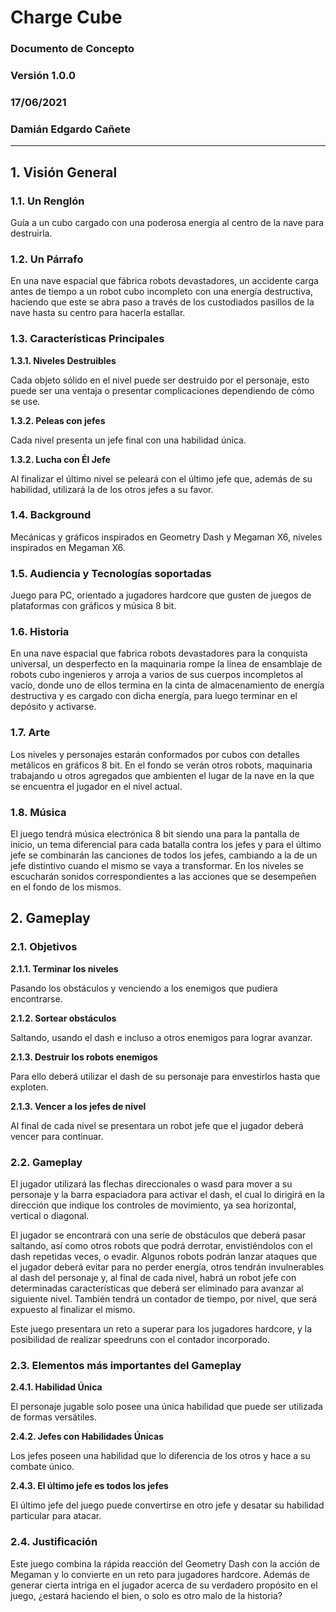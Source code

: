 # Charge Cube


### Documento de Concepto


### Versión 1.0.0
### 17/06/2021
### Damián Edgardo Cañete

---
## 1. Visión General

### 1.1. Un Renglón

Guía a un cubo cargado con una poderosa energía al centro de la nave para destruirla.


### 1.2. Un Párrafo

En una nave espacial que fábrica robots devastadores, un accidente carga antes de tiempo a un robot cubo incompleto con una energía destructiva, haciendo que este se abra paso a través de los custodiados pasillos de la nave hasta su centro para hacerla estallar.


### 1.3. Características Principales

**1.3.1. Niveles Destruibles**

Cada objeto sólido en el nivel puede ser destruido por el personaje, esto puede ser una ventaja o presentar complicaciones dependiendo de cómo se use.


**1.3.2. Peleas con jefes**

Cada nivel presenta un jefe final con una habilidad única.


**1.3.2. Lucha con Él Jefe**

Al finalizar el último nivel se peleará con el último jefe que, además de su habilidad, utilizará la de los otros jefes a su favor.


### 1.4. Background

Mecánicas y gráficos inspirados en Geometry Dash y Megaman X6, niveles inspirados en Megaman X6.


### 1.5. Audiencia y Tecnologías soportadas

Juego para PC, orientado a jugadores hardcore que gusten de juegos de plataformas con gráficos y música 8 bit.


### 1.6. Historia

En una nave espacial que fabrica robots devastadores para la conquista universal, un desperfecto en la maquinaria rompe la línea de ensamblaje de robots cubo ingenieros y arroja a varios de sus cuerpos incompletos al vacío, donde uno de ellos termina en la cinta de almacenamiento de energía destructiva y es cargado con dicha energía, para luego terminar en el depósito y activarse.


### 1.7. Arte

Los niveles y personajes estarán conformados por cubos con detalles metálicos en gráficos 8 bit. En el fondo se verán otros robots, maquinaria trabajando u otros agregados que ambienten el lugar de la nave en la que se encuentra el jugador en el nivel actual.


### 1.8. Música

El juego tendrá música electrónica 8 bit siendo una para la pantalla de inicio, un tema diferencial para cada batalla contra los jefes y para el último jefe se combinarán las canciones de todos los jefes, cambiando a la de un jefe distintivo cuando el mismo se vaya a transformar. En los niveles se escucharán sonidos correspondientes a las acciones que se desempeñen en el fondo de los mismos. 



## 2. Gameplay

### 2.1. Objetivos

**2.1.1. Terminar los niveles**

Pasando los obstáculos y venciendo a los enemigos que pudiera encontrarse.


**2.1.2. Sortear obstáculos**

Saltando, usando el dash e incluso a otros enemigos para lograr avanzar.


**2.1.3. Destruir los robots enemigos**

Para ello deberá utilizar el dash de su personaje para envestirlos hasta que exploten.


**2.1.3. Vencer a los jefes de nivel**

Al final de cada nivel se presentara un robot jefe que el jugador deberá vencer para continuar.


### 2.2. Gameplay

El jugador utilizará las flechas direccionales o wasd para mover a su personaje y la barra espaciadora para activar el dash, el cual lo dirigirá en la dirección que indique los controles de movimiento, ya sea horizontal, vertical o diagonal.

El jugador se encontrará con una serie de obstáculos que deberá pasar saltando, así como otros robots que podrá derrotar, envistiéndolos con el dash repetidas veces, o evadir. Algunos robots podrán lanzar ataques que el jugador deberá evitar para no perder energía, otros tendrán invulnerables al dash del personaje y, al final de cada nivel, habrá un robot jefe con determinadas características que deberá ser eliminado para avanzar al siguiente nivel. También tendrá un contador de tiempo, por nivel, que será expuesto al finalizar el mismo.

Este juego presentara un reto a superar para los jugadores hardcore, y la posibilidad de realizar speedruns con el contador incorporado.


### 2.3. Elementos más importantes del Gameplay

**2.4.1. Habilidad Única**

El personaje jugable solo posee una única habilidad que puede ser utilizada de formas versátiles.


**2.4.2. Jefes con Habilidades Únicas**

Los jefes poseen una habilidad que lo diferencia de los otros y hace a su combate único.


**2.4.3. El último jefe es todos los jefes**

El último jefe del juego puede convertirse en otro jefe y desatar su habilidad particular para atacar.


### 2.4. Justificación

Este juego combina la rápida reacción del Geometry Dash con la acción de Megaman y lo convierte en un reto para jugadores hardcore. Además de generar cierta intriga en el jugador acerca de su verdadero propósito en el juego, ¿estará haciendo el bien, o solo es otro malo de la historia?